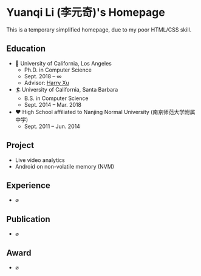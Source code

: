 # Yuanqi Li (李元奇)'s Homepage

This is a temporary simplified homepage, due to my poor HTML/CSS skill.

## Education

- 🍹 University of California, Los Angeles
    - Ph.D. in Computer Science
    - Sept. 2018 – $\infty$
    - Advisor: [Harry Xu](http://web.cs.ucla.edu/~harryxu/)
- 🏄 University of California, Santa Barbara
    - B.S. in Computer Science
    - Sept. 2014 – Mar. 2018
- ❤️ High School affiliated to Nanjing Normal University (南京师范大学附属中学)
    - Sept. 2011 – Jun. 2014

## Project

- Live video analytics
- Android on non-volatile memory (NVM)

## Experience

- $\varnothing$

## Publication

- $\varnothing$

## Award

- $\varnothing$
